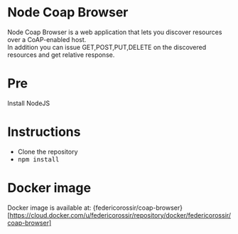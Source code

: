 # Node Coap Browser
Node Coap Browser is a web application that lets you discover resources
over a CoAP-enabled host.<br> In addition you can issue GET,POST,PUT,DELETE
on the discovered resources and get relative response.

# Pre
Install NodeJS

# Instructions
<ul>
  <li>Clone the repository</li>
  <li> <kbd>npm install</kbd> </li>
</ul>

# Docker image
Docker image is available at: {federicorossir/coap-browser}[https://cloud.docker.com/u/federicorossir/repository/docker/federicorossir/coap-browser]
